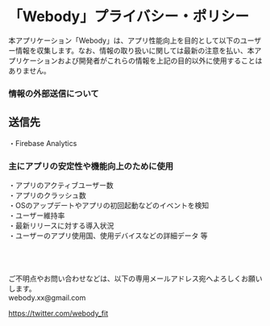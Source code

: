 # 「Webody」プライバシー・ポリシー


本アプリケーション「Webody」は、アプリ性能向上を目的として以下のユーザー情報を収集します。なお、情報の取り扱いに関しては最新の注意を払い、本アプリケーションおよび開発者がこれらの情報を上記の目的以外に使用することはありません。

### 情報の外部送信について
## 送信先
・Firebase Analytics

### 主にアプリの安定性や機能向上のために使用
・アプリのアクティブユーザー数
<br>
・アプリのクラッシュ数
<br>
・OSのアップデートやアプリの初回起動などのイベントを検知
<br>
・ユーザー維持率
<br>
・最新リリースに対する導入状況
<br>
・ユーザーのアプリ使用国、使用デバイスなどの詳細データ
等

<br>
<br>
<br>
ご不明点やお問い合わせなどは、以下の専用メールアドレス宛へよろしくお願いします。
<br>
webody.xx@gmail.com

https://twitter.com/webody_fit
